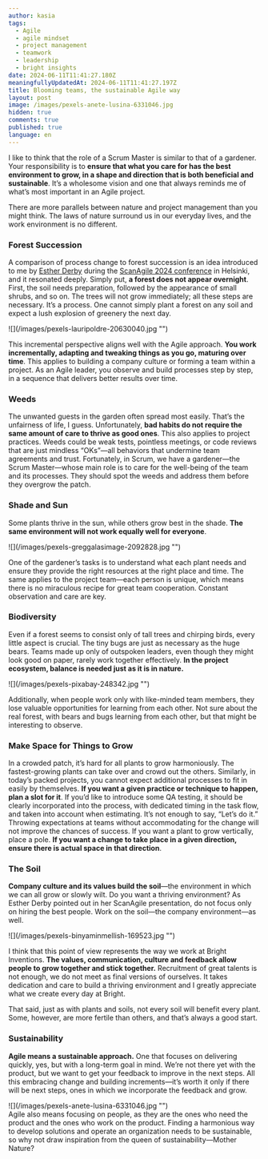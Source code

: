 ```yaml
---
author: kasia
tags:
  - Agile
  - agile mindset
  - project management
  - teamwork
  - leadership
  - bright insights
date: 2024-06-11T11:41:27.180Z
meaningfullyUpdatedAt: 2024-06-11T11:41:27.197Z
title: Blooming teams, the sustainable Agile way
layout: post
image: /images/pexels-anete-lusina-6331046.jpg
hidden: true
comments: true
published: true
language: en
---
```

I like to think that the role of a Scrum Master is similar to that of a gardener. Your responsibility is to **ensure that what you care for has the best environment to grow, in a shape and direction that is both beneficial and sustainable**. It’s a wholesome vision and one that always reminds me of what’s most important in an Agile project.

There are more parallels between nature and project management than you might think. The laws of nature surround us in our everyday lives, and the work environment is no different.

### Forest Succession

A comparison of process change to forest succession is an idea introduced to me by [Esther Derby](https://estherderby.com/) during the [ScanAgile 2024 conference](https://www.scan-agile.org/previous/scanagile-2024/program-2024/) in Helsinki, and it resonated deeply. Simply put, **a forest does not appear overnight**. First, the soil needs preparation, followed by the appearance of small shrubs, and so on. The trees will not grow immediately; all these steps are necessary. It’s a process. One cannot simply plant a forest on any soil and expect a lush explosion of greenery the next day.

<div className="image">![](/images/pexels-lauripoldre-20630040.jpg "")</div>

This incremental perspective aligns well with the Agile approach. **You work incrementally, adapting and tweaking things as you go, maturing over time**. This applies to building a company culture or forming a team within a project. As an Agile leader, you observe and build processes step by step, in a sequence that delivers better results over time.

### Weeds

The unwanted guests in the garden often spread most easily. That’s the unfairness of life, I guess. Unfortunately, **bad habits do not require the same amount of care to thrive as good ones**. This also applies to project practices. Weeds could be weak tests, pointless meetings, or code reviews that are just mindless “OKs”—all behaviors that undermine team agreements and trust. Fortunately, in Scrum, we have a gardener—the Scrum Master—whose main role is to care for the well-being of the team and its processes. They should spot the weeds and address them before they overgrow the patch.

### Shade and Sun

Some plants thrive in the sun, while others grow best in the shade. **The same environment will not work equally well for everyone**. 

<div className="image">![](/images/pexels-greggalasimage-2092828.jpg "")</div>

One of the gardener’s tasks is to understand what each plant needs and ensure they provide the right resources at the right place and time. The same applies to the project team—each person is unique, which means there is no miraculous recipe for great team cooperation. Constant observation and care are key.

### Biodiversity

Even if a forest seems to consist only of tall trees and chirping birds, every little aspect is crucial. The tiny bugs are just as necessary as the huge bears. Teams made up only of outspoken leaders, even though they might look good on paper, rarely work together effectively. **In the project ecosystem, balance is needed just as it is in nature.** 

<div className="image">![](/images/pexels-pixabay-248342.jpg "")</div>

Additionally, when people work only with like-minded team members, they lose valuable opportunities for learning from each other. Not sure about the real forest, with bears and bugs learning from each other, but that might be interesting to observe.

### Make Space for Things to Grow

In a crowded patch, it’s hard for all plants to grow harmoniously. The fastest-growing plants can take over and crowd out the others. Similarly, in today’s packed projects, you cannot expect additional processes to fit in easily by themselves. **If you want a given practice or technique to happen, plan a slot for it**. If you’d like to introduce some QA testing, it should be clearly incorporated into the process, with dedicated timing in the task flow, and taken into account when estimating. It’s not enough to say, “Let’s do it.” Throwing expectations at teams without accommodating for the change will not improve the chances of success. If you want a plant to grow vertically, place a pole. **If you want a change to take place in a given direction, ensure there is actual space in that direction**.

### The Soil

**Company culture and its values build the soil**—the environment in which we can all grow or slowly wilt. Do you want a thriving environment? As Esther Derby pointed out in her ScanAgile presentation, do not focus only on hiring the best people. Work on the soil—the company environment—as well. 

<div className="image">![](/images/pexels-binyaminmellish-169523.jpg "")</div>

I think that this point of view represents the way we work at Bright Inventions. **The values, communication, culture and feedback allow people to grow together and stick together.** Recruitment of great talents  is not enough, we do not meet as final versions of ourselves. It takes dedication and care to build a thriving environment and I greatly appreciate what we create every day at Bright.

That said, just as with plants and soils, not every soil will benefit every plant. Some, however, are more fertile than others, and that’s always a good start.

### Sustainability

**Agile means a sustainable approach.** One that focuses on delivering quickly, yes, but with a long-term goal in mind. We’re not there yet with the product, but we want to get your feedback to improve in the next steps. All this embracing change and building increments—it’s worth it only if there will be next steps, ones in which we incorporate the feedback and grow. 
<div className="image">![](/images/pexels-anete-lusina-6331046.jpg "")</div>
Agile also means focusing on people, as they are the ones who need the product and the ones who work on the product. Finding a harmonious way to develop solutions and operate an organization needs to be sustainable, so why not draw inspiration from the queen of sustainability—Mother Nature?